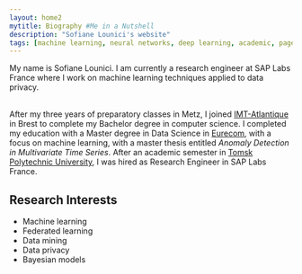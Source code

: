 ```yaml
---
layout: home2
mytitle: Biography #Me in a Nutshell
description: "Sofiane Lounici's website"
tags: [machine learning, neural networks, deep learning, academic, page, sofiane, lounici, imt, sap, eurecom, security, privacy, France]
---
```


My name is Sofiane Lounici. I am currently a research engineer at SAP Labs France where I work on machine learning techniques applied to data privacy.<br/><br/>

After my three years of preparatory classes in Metz, I joined [IMT-Atlantique](https://www.imt-atlantique.fr/en) in Brest to complete my Bachelor degree in computer science. I completed my education with a Master degree in Data Science in [Eurecom](http://www.eurecom.fr/en), with a focus on machine learning, with a master thesis entitled *Anomaly Detection in Multivariate Time Series*. After an academic semester in [Tomsk Polytechnic University](https://tpu.ru/en), I was hired as Research Engineer in SAP Labs France.


## Research Interests
* Machine learning
* Federated learning
* Data mining
* Data privacy
* Bayesian models 
